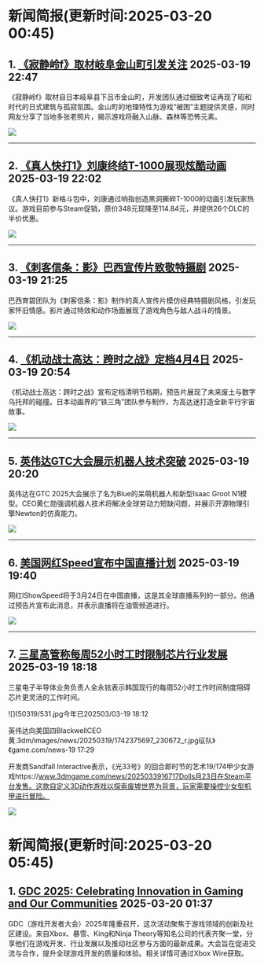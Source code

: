 # 新闻简报(更新时间:2025-03-20 00:45)

## 1. [《寂静岭f》取材岐阜金山町引发关注](https://www.3dmgame.com/news/202503/3916736.html) 2025-03-19 22:47

《寂静岭f》取材自日本岐阜县下吕市金山町，开发团队通过细致考证再现了昭和时代的日式建筑与孤寂氛围。金山町的地理特性为游戏“被困”主题提供灵感，同时网友分享了当地多张老照片，揭示游戏将融入山脉、森林等恐怖元素。

![](https://img.3dmgame.com/uploads/images/news/20250319/1742395371_656255_jpg_r.jpg)

---

## 2. [《真人快打1》刘康终结T-1000展现炫酷动画](https://www.3dmgame.com/news/202503/3916735.html) 2025-03-19 22:02

《真人快打1》新格斗包中，刘康通过响指创造黑洞撕碎T-1000的动画引发玩家热议。游戏目前参与Steam促销，原价348元现降至114.84元，并提供26个DLC的半价优惠。

![](https://img.3dmgame.com/uploads/images/news/20250319/1742392760_513696_jpg_r.jpg)

---

## 3. [《刺客信条：影》巴西宣传片致敬特摄剧](https://www.3dmgame.com/news/202503/3916734.html) 2025-03-19 21:25

巴西育碧团队为《刺客信条：影》制作的真人宣传片模仿经典特摄剧风格，引发玩家怀旧情感。影片通过特效和动作场面展现了游戏角色与敌人战斗的情景。

![](https://img.3dmgame.com/uploads/images/news/20250319/1742390640_276545_jpg_r.jpg)

---

## 4. [《机动战士高达：跨时之战》定档4月4日](https://www.3dmgame.com/news/202503/3916733.html) 2025-03-19 20:54

《机动战士高达：跨时之战》宣布定档清明节档期，预告片展现了未来废土与数字乌托邦的碰撞。日本动画界的“铁三角”团队参与制作，为高达迷打造全新平行宇宙故事。

![](https://img.3dmgame.com/uploads/images/news/20250319/1742393150_252929.jpg)

---

## 5. [英伟达GTC大会展示机器人技术突破](https://www.3dmgame.com/news/202503/3916732.html) 2025-03-19 20:20

英伟达在GTC 2025大会展示了名为Blue的呆萌机器人和新型Isaac Groot N1模型。CEO黄仁勋强调机器人技术将解决全球劳动力短缺问题，并展示开源物理引擎Newton的仿真能力。

![](https://img.3dmgame.com/uploads/images/news/20250319/1742387866_467023_jpg_r.jpg)

---

## 6. [美国网红Speed宣布中国直播计划](https://www.3dmgame.com/news/202503/3916731.html) 2025-03-19 19:40

网红IShowSpeed将于3月24日在中国直播，这是其全球直播系列的一部分。他通过预告片宣布此消息，并表示直播将在油管频道进行。

![](https://img.3dmgame.com/uploads/images/news/20250319/1742385635_203045_jpg_r.jpg)

---

## 7. [三星高管称每周52小时工时限制芯片行业发展](https://www.3dmgame.com/news/202503/3916730.html) 2025-03-19 18:18

三星电子半导体业务负责人全永铉表示韩国现行的每周52小时工作时间制度阻碍芯片更灵活的工作时间。

![](50319/531.jpg今年已202503/03-19 18:12

英伟达向美国四BlackwellCEO黄.3dm/images/news/20250319/1742375697_230672_r.jpg征队》《game.com/news-19 17:29

开发商Sandfall Interactive表示，《光33号》的回合即时节的艺术19/174甲少女游戏https://www.3dmgame.com/news/2025033916717Dolls月23日在Steam平台发售。这款自定义3D动作游戏以探索废墟世界为背景，玩家需要操控少女型机甲进行冒险。

![](https://img.3dm/news/202.webp)
# 新闻简报(更新时间:2025-03-20 05:45)

## 1. [GDC 2025: Celebrating Innovation in Gaming and Our Communities](https://news.microsoft.com/source/shortform/xbox-blizzard-king-ninja-theory-gdc-2025/#new_tab)   2025-03-20 01:37

GDC（游戏开发者大会）2025年隆重召开，这次活动聚焦于游戏领域的创新及社区建设。来自Xbox、暴雪、King和Ninja Theory等知名公司的代表齐聚一堂，分享他们在游戏开发、行业发展以及推动社区参与方面的最新成果。大会旨在促进交流与合作，提升全球游戏开发的质量和体验。相关详情可通过Xbox Wire获取。

